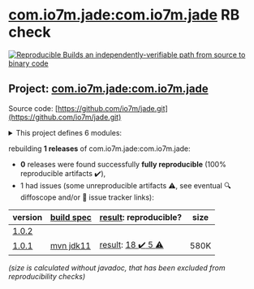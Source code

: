 [com.io7m.jade:com.io7m.jade](https://search.maven.org/artifact/com.io7m.jade/com.io7m.jade/) RB check
=======

[![Reproducible Builds](https://reproducible-builds.org/images/logos/rb.svg) an independently-verifiable path from source to binary code](https://reproducible-builds.org/)

## Project: [com.io7m.jade:com.io7m.jade](https://search.maven.org/artifact/com.io7m.jade/com.io7m.jade/)

Source code: [https://github.com/io7m/jade.git](https://github.com/io7m/jade.git)

<details><summary>This project defines 6 modules:</summary>

* [com.io7m.jade:com.io7m.jade](https://search.maven.org/artifact/com.io7m.jade/com.io7m.jade/)
* [com.io7m.jade:com.io7m.jade.api](https://search.maven.org/artifact/com.io7m.jade/com.io7m.jade.api/)
* [com.io7m.jade:com.io7m.jade.documentation](https://search.maven.org/artifact/com.io7m.jade/com.io7m.jade.documentation/)
* [com.io7m.jade:com.io7m.jade.spi](https://search.maven.org/artifact/com.io7m.jade/com.io7m.jade.spi/)
* [com.io7m.jade:com.io7m.jade.tests](https://search.maven.org/artifact/com.io7m.jade/com.io7m.jade.tests/)
* [com.io7m.jade:com.io7m.jade.vanilla](https://search.maven.org/artifact/com.io7m.jade/com.io7m.jade.vanilla/)
</details>

rebuilding **1 releases** of com.io7m.jade:com.io7m.jade:
- **0** releases were found successfully **fully reproducible** (100% reproducible artifacts :heavy_check_mark:),
- 1 had issues (some unreproducible artifacts :warning:, see eventual :mag: diffoscope and/or :memo: issue tracker links):

| version | [build spec](/BUILDSPEC.md) | [result](https://reproducible-builds.org/docs/jvm/): reproducible? | size |
| -- | --------- | ------ | -- |
| [1.0.2](https://search.maven.org/artifact/com.io7m.jade/com.io7m.jade/1.0.2/pom) | | | |
| [1.0.1](https://search.maven.org/artifact/com.io7m.jade/com.io7m.jade/1.0.1/pom) | [mvn jdk11](com.io7m.jade-1.0.1.buildspec) | [result](com.io7m.jade.documentation-1.0.1.buildinfo): [18 :heavy_check_mark:  5 :warning:](com.io7m.jade.documentation-1.0.1.buildcompare) | 580K |

<i>(size is calculated without javadoc, that has been excluded from reproducibility checks)</i>
